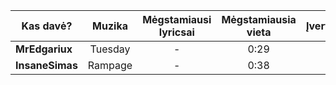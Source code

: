 | Kas davė?       |   Muzika   | Mėgstamiausi lyricsai | Mėgstamiausia vieta | Įvertinimas |
| --------------- |:----------:|:---------------------:|:-------------------:|:-----------:|
| **MrEdgariux**  | Tuesday | -                     | 0:29                | 8            |
| **InsaneSimas** | Rampage   | -                      | 0:38                    | 5            |

